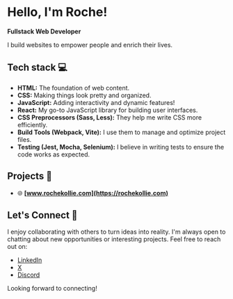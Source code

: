 # Hello, I'm Roche!

**Fullstack Web Developer**

I build websites to empower people and enrich their lives.

## Tech stack 💻
*   **HTML:** The foundation of web content.
*   **CSS:** Making things look pretty and organized.
*   **JavaScript:** Adding interactivity and dynamic features!
*   **React:** My go-to JavaScript library for building user interfaces.
*   **CSS Preprocessors (Sass, Less):** They help me write CSS more efficiently.
*   **Build Tools (Webpack, Vite):** I use them to manage and optimize project files.
*   **Testing (Jest, Mocha, Selenium):** I believe in writing tests to ensure the code works as expected.

## Projects 🧩

- 🌐 **[www.rochekollie.com](https://rochekollie.com)**


## Let's Connect 👋

I enjoy collaborating with others to turn ideas into reality. I'm always open to chatting about new opportunities or interesting projects. Feel free to reach out on:

*   [LinkedIn](https://linkedin.com/in/rochekollie)
*   [X](https://x.com/rochekollie)
*   [Discord](https://discord.com/rochekollie)

Looking forward to connecting!